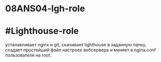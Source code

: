 # 08ANS04-lgh-role
#Lighthouse-role
=========

устанавливает nginx и git, скачивает lighthouse  в заданную папку, создает простейший файл настроек вебсервера и меняет в nginx.conf пользователя на root.
